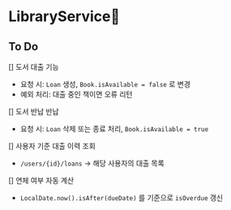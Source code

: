 # LibraryService📖


## To Do

[] 도서 대출 기능
  - 요청 시: `Loan` 생성, `Book.isAvailable = false` 로 변경
  - 예외 처리: 대출 중인 책이면 오류 리턴

[] 도서 반납 반납
  - 요청 시: `Loan` 삭제 또는 종료 처리, `Book.isAvailable = true`

[] 사용자 기준 대출 이력 조회
  - `/users/{id}/loans` → 해당 사용자의 대출 목록

[] 연체 여부 자동 계산
  - `LocalDate.now().isAfter(dueDate)` 를 기준으로 `isOverdue` 갱신
